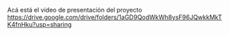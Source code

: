Acá está el video de presentación del proyecto
https://drive.google.com/drive/folders/1aGD9QodWkWh8ysF96JQwkkMkTK4fnHku?usp=sharing
